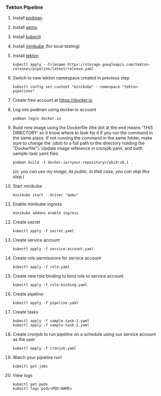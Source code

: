### Tekton Pipeline

1. Install [podman](https://podman.io/docs/installation)

1. Install [qemu](https://www.qemu.org/download)

1. Install [kubectl](https://kubernetes.io/docs/tasks/tools)

1. Install [minikube](https://minikube.sigs.k8s.io/docs/start/) (for local testing)

1. Install [tekton](https://tekton.dev/docs/installation/pipelines)
    ```
    kubectl apply --filename https://storage.googleapis.com/tekton-releases/pipeline/latest/release.yaml
    ```

1. Switch to new tekton namespace created in previous step
    ```
    kubectl config set-context "minikube" --namespace "tekton-pipelines"
    ```

1. Create free account at https://docker.io

1. Log into podman using docker.io account
    ```
    podman login docker.io
    ```

1. Build new image using the Dockerfile (the dot at the end means 'THIS DIRECTORY' so it know where to look for it if you run the command in the same place.  If not running the command in the same folder, make sure to change the .(dot) to a full path to the directory holding the "Dockerfile").  Update image reference in cronjob.yaml, and both sample-task yaml files
    ```
    podman build -t docker.io/<your-repository>/ubi9:v0.1 .
    ```
    *(or, you can use my image, its public. In that case, you can skip this step.)*

1. Start minikube
    ```
    minikube start --driver "qemu"
    ```

1. Enable minikube ingress
    ```
    minikube addons enable ingress
    ```

1. Create secret
    ```
    kubectl apply -f secret.yaml
    ```

1. Create service account 
    ```
    kubectl apply -f service-account.yaml
    ```

1. Create role permissions for service account
    ```
    kubectl apply -f role.yaml
    ```

1. Create new role binding to bind role to service account
    ```
    kubectl apply -f role-binding.yaml
    ```

1. Create pipeline
    ```
    kubectl apply -f pipeline.yaml
    ```

1. Create tasks
    ```
    kubectl apply -f sample-task-1.yaml
    kubectl apply -f sample-task-2.yaml
    ```

1. Create cronjob to run pipeline on a schedule using our service account as the user
    ```
    kubectl apply -f cronjob.yaml
    ```

1. Watch your pipeline run!
    ```
    kubectl get jobs
    ```

1. View logs
    ```
    kubectl get pods
    kubectl logs pod/<POD-NAME>
    ```